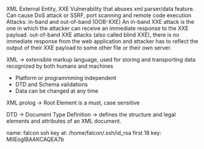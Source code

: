 XML External Entity, XXE
Vulnerability that abuses xml parser/data feature. Can cause DoS attack or SSRF, port scanning and remote code execution
Attacks: in-band and out-of-band (OOB-XXE)
An in-band XXE attack is the one in which the attacker can receive an immediate response to the XXE payload.
out-of-band XXE attacks (also called blind XXE), there is no immediate response from the web application and attacker has to reflect the output of their XXE payload to some other file or their own server.

XML -> extensible markup language, used for storing and transporting data recognized by both humans and machines
* Platform or programmming independent
* DTD and Schema validations
* Data can be changed at any time 

XML prolog -> <?xml version="1.0" encoding="UTF-8"?>
Root Element is a must, case sensitive

DTD -> Document Type Definition -> defines the structure and legal elements and attributes of an XML document.

name: falcon
ssh key at: /home/falcon/.ssh/id_rsa
first 18 key: MIIEogIBAAKCAQEA7b
